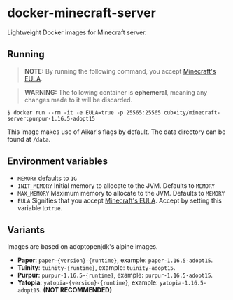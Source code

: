 # docker-minecraft-server

Lightweight Docker images for Minecraft server.

## Running

> **NOTE:** By running the following command, you accept [Minecraft's EULA](https://www.minecraft.net/en-us/eula).

> **WARNING:** The following container is **ephemeral**, meaning any changes made to it will be discarded.

```shell
$ docker run --rm -it -e EULA=true -p 25565:25565 cubxity/minecraft-server:purpur-1.16.5-adopt15
```

This image makes use of Aikar's flags by default. The data directory can be found at `/data`.

## Environment variables

- `MEMORY` defaults to `1G`
- `INIT_MEMORY` Initial memory to allocate to the JVM. Defaults to `MEMORY`
- `MAX_MEMORY` Maximum memory to allocate to the JVM. Defaults to `MEMORY`
- `EULA` Signifies that you accept [Minecraft's EULA](https://www.minecraft.net/en-us/eula). Accept by setting this
  variable to`true`.

## Variants

Images are based on adoptopenjdk's alpine images.

- **Paper**: `paper-{version}-{runtime}`, example: `paper-1.16.5-adopt15`.
- **Tuinity**: `tuinity-{runtime}`, example: `tuinity-adopt15`.
- **Purpur**: `purpur-1.16.5-{runtime}`, example: `purpur-1.16.5-adopt15`.
- **Yatopia**: `yatopia-{version}-{runtime}`, example: `yatopia-1.16.5-adopt15`. **(NOT RECOMMENDED)**